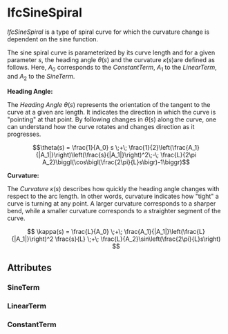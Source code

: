 # IfcSineSpiral

*IfcSineSpiral* is a type of spiral curve for which the curvature change is dependent on the sine function.
<!-- end of short definition -->
The sine spiral curve is parameterized by its curve length and for a given parameter $s$, the heading angle $\theta(s)$ and the curvature $\kappa(s)$are defined as follows. Here, $A_0$ corresponds to the *ConstantTerm*, $A_1$ to the *LinearTerm*, and $A_2$ to the *SineTerm*.

**Heading Angle:**

The *Heading Angle* $\theta(s)$ represents the orientation of the tangent to the curve at a given arc length. It indicates the direction in which the curve is "pointing" at that point. By following changes in $\theta(s)$ along the curve, one can understand how the curve rotates and changes direction as it progresses.


$$\theta(s) = \frac{1}{A_0} s \;+\; \frac{1}{2}\left(\frac{A_1}{|A_1|}\right)\left(\frac{s}{|A_1|}\right)^2\;-\; \frac{L}{2\pi A_2}\biggl(\cos\bigl(\frac{2\pi}{L}s\bigr)-1\biggr)$$

**Curvature:**

The *Curvature* $\kappa(s)$ describes how quickly the heading angle changes with respect to the arc length. In other words, curvature indicates how "tight" a curve is turning at any point. A larger curvature corresponds to a sharper bend, while a smaller curvature corresponds to a straighter segment of the curve.

$$  \kappa(s) = \frac{L}{A_0} \;+\; \frac{A_1}{|A_1|}\left(\frac{L}{|A_1|}\right)^2  \frac{s}{L} \;+\; \frac{L}{A_2}\sin\left(\frac{2\pi}{L}s\right) $$
  
## Attributes

### SineTerm

### LinearTerm

### ConstantTerm